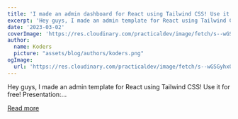 ```yaml
---
title: 'I made an admin dashboard for React using Tailwind CSS! Use it for free! ⚡️'
excerpt: 'Hey guys, I made an admin template for React using Tailwind CSS! Use it for free!  Presentation:...'
date: '2023-03-02'
coverImage: 'https://res.cloudinary.com/practicaldev/image/fetch/s--wGSGyhx0--/c_imagga_scale,f_auto,fl_progressive,h_420,q_auto,w_1000/https://dev-to-uploads.s3.amazonaws.com/uploads/articles/5zqneh3xh2nu3nj5bs5x.png'
author:
  name: Koders
  picture: "assets/blog/authors/koders.png"
ogImage:
  url: 'https://res.cloudinary.com/practicaldev/image/fetch/s--wGSGyhx0--/c_imagga_scale,f_auto,fl_progressive,h_420,q_auto,w_1000/https://dev-to-uploads.s3.amazonaws.com/uploads/articles/5zqneh3xh2nu3nj5bs5x.png'
---
```


Hey guys, I made an admin template for React using Tailwind CSS! Use it for free!  Presentation:...

[Read more](https://dev.to/fredy/i-made-an-admin-dashboard-for-react-using-tailwind-css-use-it-for-free-49o)
